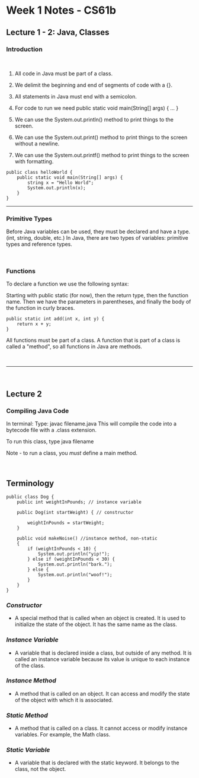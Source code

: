 # Week 1 Notes - CS61b

## Lecture 1 - 2: Java, Classes

### Introduction  

<br>

1. All code in Java must be part of a class.

2. We delimit the beginning and end of segments of code with a {}.

3. All statements in Java must end with a semicolon.

4. For code to run we need public static void main(String[] args) { ... }

5. We can use the System.out.println() method to print things to the screen.

6. We can use the System.out.print() method to print things to the screen without a newline.

7. We can use the System.out.printf() method to print things to the screen with formatting.

```
public class helloWorld {
    public static void main(String[] args) {
        string x = "Hello World";
        System.out.println(x);
    }
}
```

---

### Primitive Types

Before Java variables can be used, they must be declared and have a type. (int, string, double, etc.)
In Java, there are two types of variables: primitive types and reference types.

<br>

### Functions

To declare a function we use the following syntax:

Starting with public static (for now), then the return type, then the function name. Then we have the parameters in parentheses, and finally the body of the function in curly braces.

```
public static int add(int x, int y) {
    return x + y;
}
```

All functions must be part of a class. A function that is part of a class is called a "method", so all functions in Java are methods.

<br>

---

<br>

## Lecture 2

### Compiling Java Code

In terminal: Type: javac filename.java
This will compile the code into a bytecode file with a .class extension.

To run this class, type java filename

Note - to run a class, you *must* define a main method.

<br>

## Terminology

```
public class Dog {
    public int weightInPounds; // instance variable

    public Dog(int startWeight) { // constructor 

        weightInPounds = startWeight;
    }
    
    public void makeNoise() //instance method, non-static
    {
        if (weightInPounds < 10) {
            System.out.println("yip!");
        } else if (weightInPounds < 30) {
            System.out.println("bark.");
        } else {
            System.out.println("woof!");
        }
    }
}
```

### *Constructor*

- A special method that is called when an object is created. It is used to initialize the state of the object. It has the same name as the class.

### *Instance Variable*

- A variable that is declared inside a class, but outside of any method. It is called an instance variable because its value is unique to each instance of the class.

### *Instance Method*

- A method that is called on an object. It can access and modify the state of the object with which it is associated.

### *Static Method*

- A method that is called on a class. It cannot access or modify instance variables. For example, the Math class. 

### *Static Variable*

- A variable that is declared with the static keyword. It belongs to the class, not the object.
